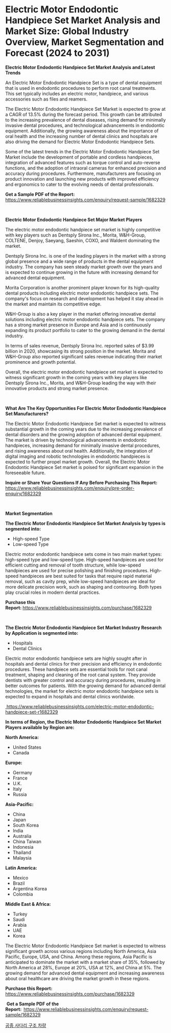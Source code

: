 <p><h1>Electric Motor Endodontic Handpiece Set Market Analysis and Market Size: Global Industry Overview, Market Segmentation and Forecast (2024 to 2031)</h1></p><p><strong>Electric Motor Endodontic Handpiece Set Market Analysis and Latest Trends</strong></p>
<p><p>An Electric Motor Endodontic Handpiece Set is a type of dental equipment that is used in endodontic procedures to perform root canal treatments. This set typically includes an electric motor, handpiece, and various accessories such as files and reamers.</p><p>The Electric Motor Endodontic Handpiece Set Market is expected to grow at a CAGR of 13.5% during the forecast period. This growth can be attributed to the increasing prevalence of dental diseases, rising demand for minimally invasive dental procedures, and technological advancements in endodontic equipment. Additionally, the growing awareness about the importance of oral health and the increasing number of dental clinics and hospitals are also driving the demand for Electric Motor Endodontic Handpiece Sets.</p><p>Some of the latest trends in the Electric Motor Endodontic Handpiece Set Market include the development of portable and cordless handpieces, integration of advanced features such as torque control and auto-reverse functions, and the adoption of intraoral cameras for enhanced precision and accuracy during procedures. Furthermore, manufacturers are focusing on product innovation and launching new products with improved efficiency and ergonomics to cater to the evolving needs of dental professionals.</p></p>
<p><strong>Get a Sample PDF of the Report:&nbsp;</strong> <a href="https://www.reliablebusinessinsights.com/enquiry/request-sample/1682329">https://www.reliablebusinessinsights.com/enquiry/request-sample/1682329</a></p>
<p>&nbsp;</p>
<p><strong>Electric Motor Endodontic Handpiece Set Major Market Players</strong></p>
<p><p>The electric motor endodontic handpiece set market is highly competitive with key players such as Dentsply Sirona Inc., Morita, W&H-Group, COLTENE, Denjoy, Saeyang, Saeshin, COXO, and Waldent dominating the market. </p><p>Dentsply Sirona Inc. is one of the leading players in the market with a strong global presence and a wide range of products in the dental equipment industry. The company has seen steady market growth over the years and is expected to continue growing in the future with increasing demand for advanced dental equipment.</p><p>Morita Corporation is another prominent player known for its high-quality dental products including electric motor endodontic handpiece sets. The company's focus on research and development has helped it stay ahead in the market and maintain its competitive edge.</p><p>W&H-Group is also a key player in the market offering innovative dental solutions including electric motor endodontic handpiece sets. The company has a strong market presence in Europe and Asia and is continuously expanding its product portfolio to cater to the growing demand in the dental industry.</p><p>In terms of sales revenue, Dentsply Sirona Inc. reported sales of $3.99 billion in 2020, showcasing its strong position in the market. Morita and W&H-Group also reported significant sales revenue indicating their market prominence and growth potential.</p><p>Overall, the electric motor endodontic handpiece set market is expected to witness significant growth in the coming years with key players like Dentsply Sirona Inc., Morita, and W&H-Group leading the way with their innovative products and strong market presence.</p></p>
<p>&nbsp;</p>
<p><strong>What Are The Key Opportunities For Electric Motor Endodontic Handpiece Set Manufacturers?</strong></p>
<p><p>The Electric Motor Endodontic Handpiece Set market is expected to witness substantial growth in the coming years due to the increasing prevalence of dental disorders and the growing adoption of advanced dental equipment. The market is driven by technological advancements in endodontic handpieces, increasing demand for minimally invasive dental procedures, and rising awareness about oral health. Additionally, the integration of digital imaging and robotic technologies in endodontic handpieces is expected to further propel market growth. Overall, the Electric Motor Endodontic Handpiece Set market is poised for significant expansion in the foreseeable future.</p></p>
<p><strong>Inquire or Share Your Questions If Any Before Purchasing This Report:</strong> <a href="https://www.reliablebusinessinsights.com/enquiry/pre-order-enquiry/1682329">https://www.reliablebusinessinsights.com/enquiry/pre-order-enquiry/1682329</a></p>
<p>&nbsp;</p>
<p><strong>Market Segmentation</strong></p>
<p><strong>The Electric Motor Endodontic Handpiece Set Market Analysis by types is segmented into:</strong></p>
<p><ul><li>High-speed Type</li><li>Low-speed Type</li></ul></p>
<p><p>Electric motor endodontic handpiece sets come in two main market types: high-speed type and low-speed type. High-speed handpieces are used for efficient cutting and removal of tooth structure, while low-speed handpieces are used for precise polishing and finishing procedures. High-speed handpieces are best suited for tasks that require rapid material removal, such as cavity prep, while low-speed handpieces are ideal for more delicate precision work, such as shaping and contouring. Both types play crucial roles in modern dental practices.</p></p>
<p><strong>Purchase this Report:&nbsp;</strong><a href="https://www.reliablebusinessinsights.com/purchase/1682329">https://www.reliablebusinessinsights.com/purchase/1682329</a></p>
<p>&nbsp;</p>
<p><strong>The Electric Motor Endodontic Handpiece Set Market Industry Research by Application is segmented into:</strong></p>
<p><ul><li>Hospitals</li><li>Dental Clinics</li></ul></p>
<p><p>Electric motor endodontic handpiece sets are highly sought after in hospitals and dental clinics for their precision and efficiency in endodontic procedures. These handpiece sets are essential tools for root canal treatment, shaping and cleaning of the root canal system. They provide dentists with greater control and accuracy during procedures, resulting in better outcomes for patients. With the growing demand for advanced dental technologies, the market for electric motor endodontic handpiece sets is expected to expand in hospitals and dental clinics worldwide.</p></p>
<p><a href="https://www.reliablebusinessinsights.com/electric-motor-endodontic-handpiece-set-r1682329">&nbsp;https://www.reliablebusinessinsights.com/electric-motor-endodontic-handpiece-set-r1682329</a></p>
<p><strong>In terms of Region, the Electric Motor Endodontic Handpiece Set Market Players available by Region are:</strong></p>
<p>
    <p> <strong> North America: </strong>
        <ul>
            <li>United States</li>
            <li>Canada</li>
        </ul>
        </p> 
    <p> <strong> Europe: </strong>
        <ul>
            <li>Germany</li>
            <li>France</li>
            <li>U.K.</li>
            <li>Italy</li>
            <li>Russia</li>
        </ul>
        </p> 
    <p> <strong> Asia-Pacific: </strong>
        <ul>
            <li>China</li>
            <li>Japan</li>
            <li>South Korea</li>
            <li>India</li>
            <li>Australia</li>
            <li>China Taiwan</li>
            <li>Indonesia</li>
            <li>Thailand</li>
            <li>Malaysia</li>
        </ul>
        </p> 
    <p> <strong> Latin America: </strong>
        <ul>
            <li>Mexico</li>
            <li>Brazil</li>
            <li>Argentina Korea</li>
            <li>Colombia</li>
        </ul>
        </p> 
    <p> <strong> Middle East & Africa: </strong>
        <ul>
            <li>Turkey</li>
            <li>Saudi</li>
            <li>Arabia</li>
            <li>UAE</li>
            <li>Korea</li>
        </ul>
    </p>
    </p>
<p><p>The Electric Motor Endodontic Handpiece Set market is expected to witness significant growth across various regions including North America, Asia Pacific, Europe, USA, and China. Among these regions, Asia Pacific is anticipated to dominate the market with a market share of 35%, followed by North America at 28%, Europe at 20%, USA at 12%, and China at 5%. The growing demand for advanced dental equipment and increasing awareness about oral healthcare are driving the market growth in these regions.</p></p>
<p><strong>Purchase this Report: </strong><a href="https://www.reliablebusinessinsights.com/purchase/1682329">https://www.reliablebusinessinsights.com/purchase/1682329</a></p>
<p>&nbsp;<strong>Get a Sample PDF of the Report:&nbsp;&nbsp;</strong><a href="https://www.reliablebusinessinsights.com/enquiry/request-sample/1682329">https://www.reliablebusinessinsights.com/enquiry/request-sample/1682329</a></p>
<p><strong></strong></p>
<p><p><a href="https://github.com/Wesleyeilly8796202/Market-Research-Report-List-1/blob/main/558996092283.md">공중 사다리 구조 차량</a></p></p>